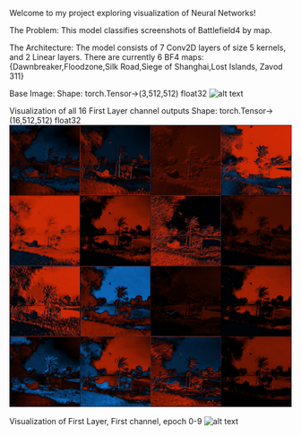 Welcome to my project exploring visualization of Neural Networks!

The Problem: This model classifies screenshots of Battlefield4 by map. 

The Architecture: The model consists of 7 Conv2D layers of size 5 kernels, and 2 Linear layers. There are currently 6 BF4 maps: {Dawnbreaker,Floodzone,Silk Road,Siege of Shanghai,Lost Islands, Zavod 311}


Base Image: 
Shape: torch.Tensor->(3,512,512) float32
![alt text](https://github.com/steinshark/VisualizedML/main/BaseImg.jpg?raw=true)

Visualization of all 16 First Layer channel outputs
Shape: torch.Tensor->(16,512,512) float32
![alt text](https://github.com/steinshark/VisualizedML/blob/main/Layer1_ep0.jpg?raw=true)

Visualization of First Layer, First channel, epoch 0-9 
![alt text](https://github.com/steinshark/VisualizedML/main/blob/Layer1_ch1.jpg?raw=true)
